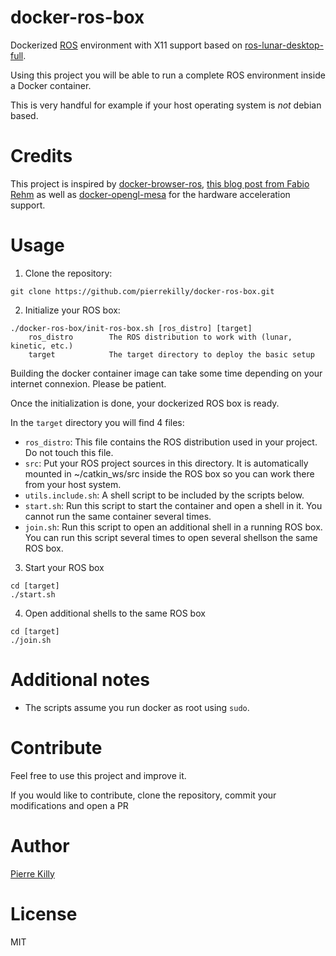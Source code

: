 # docker-ros-box

Dockerized [ROS](http://www.ros.org/) environment with X11 support based on [ros-lunar-desktop-full](https://hub.docker.com/r/osrf/ros/).

Using this project you will be able to run a complete ROS environment inside a Docker container.

This is very handful for example if your host operating system is *not* debian based.


# Credits

This project is inspired by [docker-browser-ros](https://github.com/sameersbn/docker-browser-box), [this blog post from Fabio Rehm](http://fabiorehm.com/blog/2014/09/11/running-gui-apps-with-docker/) as well as [docker-opengl-mesa](https://github.com/thewtex/docker-opengl-mesa) for the hardware acceleration support.


# Usage

1. Clone the repository:
```
git clone https://github.com/pierrekilly/docker-ros-box.git
```

2. Initialize your ROS box:
```
./docker-ros-box/init-ros-box.sh [ros_distro] [target]
    ros_distro        The ROS distribution to work with (lunar, kinetic, etc.)
    target            The target directory to deploy the basic setup
```
Building the docker container image can take some time depending on your internet connexion. Please be patient.

Once the initialization is done, your dockerized ROS box is ready.

In the `target` directory you will find 4 files:

- `ros_distro`: This file contains the ROS distribution used in your project. Do not touch this file.
- `src`: Put your ROS project sources in this directory. It is automatically mounted in ~/catkin_ws/src inside the ROS box so you can work there from your host system.
- `utils.include.sh`: A shell script to be included by the scripts below.
- `start.sh`: Run this script to start the container and open a shell in it. You cannot run the same container several times.
- `join.sh`: Run this script to open an additional shell in a running ROS box. You can run this script several times to open several shellson the same ROS box.

3. Start your ROS box
```
cd [target]
./start.sh
```

4. Open additional shells to the same ROS box
```
cd [target]
./join.sh
```


# Additional notes

- The scripts assume you run docker as root using `sudo`.


# Contribute

Feel free to use this project and improve it.

If you would like to contribute, clone the repository, commit your modifications and open a PR


# Author

[Pierre Killy](https://www.linkedin.com/in/pierrekilly/)


# License

MIT


